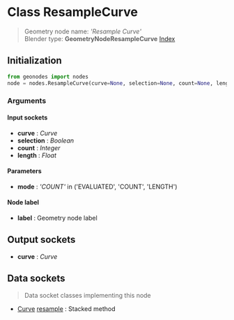 
# Class ResampleCurve

> Geometry node name: _'Resample Curve'_<br>Blender type:  **GeometryNodeResampleCurve**
[Index](/docs/index.md)

## Initialization


```python
from geonodes import nodes
node = nodes.ResampleCurve(curve=None, selection=None, count=None, length=None, mode='COUNT', label=None)
```


### Arguments


#### Input sockets



- **curve** : _Curve_
- **selection** : _Boolean_
- **count** : _Integer_
- **length** : _Float_



#### Parameters



- **mode** : _'COUNT'_ in ('EVALUATED', 'COUNT', 'LENGTH')



#### Node label



- **label** : Geometry node label



## Output sockets



- **curve** : _Curve_



## Data sockets

> Data socket classes implementing this node


- [Curve](../sockets/Curve.md) [resample](../sockets/Curve.md#resample) : Stacked method


